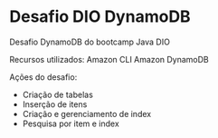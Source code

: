 # Desafio DIO DynamoDB
Desafio DynamoDB do bootcamp Java DIO 

Recursos utilizados:
Amazon CLI 
Amazon DynamoDB

Ações do desafio:
- Criação de tabelas
- Inserção de itens 
- Criação e gerenciamento de index
- Pesquisa por item e index 

